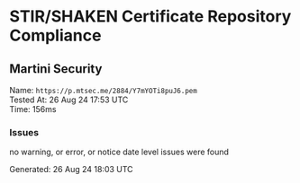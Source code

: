 # STIR/SHAKEN Certificate Repository Compliance

## Martini Security

Name: `https://p.mtsec.me/2884/Y7mYOTi8puJ6.pem`\
Tested At: 26 Aug 24 17:53 UTC\
Time: 156ms

### Issues

no warning, or error, or notice date level issues were found

Generated: 26 Aug 24 18:03 UTC